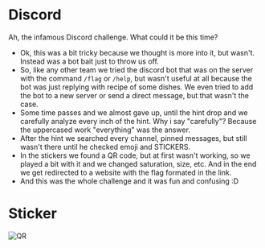 # Discord

Ah, the infamous Discord challenge. What could it be this time?

- Ok, this was a bit tricky because we thought is more into it, but wasn't. Instead was a bot bait just to throw us off.
- So, like any other team we tried the discord bot that was on the server with the command ``/flag`` or ``/help``, but wasn't useful at all because the bot was just replying with recipe of some dishes. We even tried to add the bot to a new server or send a direct message, but that wasn't the case.
- Some time passes and we almost gave up, until the hint drop and we carefully analyze every inch of the hint. Why i say "carefully"? Because the uppercased work "everything" was the answer.
- After the hint we searched every channel, pinned messages, but still wasn't there until he checked emoji and STICKERS.
- In the stickers we found a QR code, but at first wasn't working, so we played a bit with it and we changed saturation, size, etc. And in the end we get redirected to a website with the flag formated in the link.
- And this was the whole challenge and it was fun and confusing :D

# Sticker
![QR](https://i.imgur.com/vDqjEUY.png)
